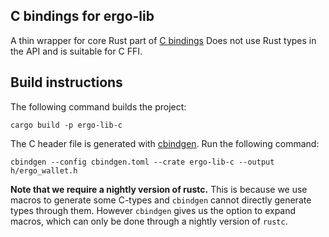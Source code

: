 ## C bindings for ergo-lib

A thin wrapper for core Rust part of [C bindings](../ergo-lib-c-core)
Does not use Rust types in the API and is suitable for C FFI.

## Build instructions

The following command builds the project:

```
cargo build -p ergo-lib-c
```

The C header file is generated with [cbindgen](https://github.com/eqrion/cbindgen). Run the following
command:
```
cbindgen --config cbindgen.toml --crate ergo-lib-c --output h/ergo_wallet.h
```
**Note that we require a nightly version of rustc.** This is because we use macros to generate some
C-types and `cbindgen` cannot directly generate types through them. However `cbindgen` gives us the
option to expand macros, which can only be done through a nightly version of `rustc`.